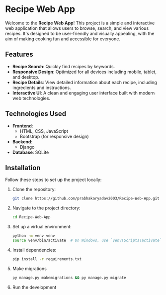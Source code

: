 # Recipe Web App

Welcome to the **Recipe Web App**! This project is a simple and interactive web application that allows users to browse, search, and view various recipes. It's designed to be user-friendly and visually appealing, with the aim of making cooking fun and accessible for everyone.

## Features

- **Recipe Search**: Quickly find recipes by keywords.
- **Responsive Design**: Optimized for all devices including mobile, tablet, and desktop.
- **Recipe Details**: View detailed information about each recipe, including ingredients and instructions.
- **Interactive UI**: A clean and engaging user interface built with modern web technologies.

## Technologies Used

- **Frontend**: 
  - HTML, CSS, JavaScript
  - Bootstrap (for responsive design)
- **Backend**: 
  - Django
- **Database**: SQLite

## Installation

Follow these steps to set up the project locally:

1. Clone the repository:
   ```bash
   git clone https://github.com/prabhakaryadav2003/Recipe-Web-App.git
   ```
2. Navigate to the project directory:
   ```bash
   cd Recipe-Web-App
   ```
3. Set up a virtual environment:
   ```bash
   python -m venv venv
   source venv/bin/activate  # On Windows, use `venv\Scripts\activate`
   ```
4. Install dependencies:
   ```bash
   pip install -r requirements.txt
   ```
5. Make migrations
   ```bash
   py manage.py makemigrations && py manage.py migrate
   ```
6. Run the development
